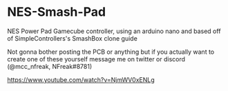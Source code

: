 # NES-Smash-Pad
NES Power Pad Gamecube controller, using an arduino nano and based off of SimpleControllers's SmashBox clone guide

Not gonna bother posting the PCB or anything but if you actually want to create one of these yourself message me on twitter or discord (@mcc_nfreak, NFreak#8781)

https://www.youtube.com/watch?v=NjmWV0xENLg
